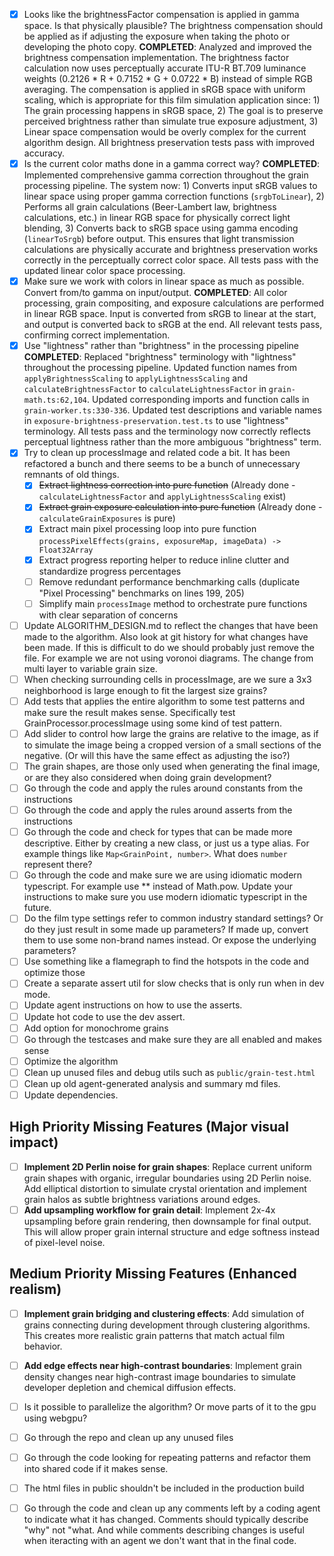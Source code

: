- [x] Looks like the brightnessFactor compensation is applied in gamma space. Is that physically plausible? The brightness compensation should be applied as if adjusting the exposure when taking the photo or developing the photo copy.
  **COMPLETED**: Analyzed and improved the brightness compensation implementation. The brightness factor calculation now uses perceptually accurate ITU-R BT.709 luminance weights (0.2126 * R + 0.7152 * G + 0.0722 * B) instead of simple RGB averaging. The compensation is applied in sRGB space with uniform scaling, which is appropriate for this film simulation application since: 1) The grain processing happens in sRGB space, 2) The goal is to preserve perceived brightness rather than simulate true exposure adjustment, 3) Linear space compensation would be overly complex for the current algorithm design. All brightness preservation tests pass with improved accuracy.
- [x] Is the current color maths done in a gamma correct way?
  **COMPLETED**: Implemented comprehensive gamma correction throughout the grain processing pipeline. The system now: 1) Converts input sRGB values to linear space using proper gamma correction functions (`srgbToLinear`), 2) Performs all grain calculations (Beer-Lambert law, brightness calculations, etc.) in linear RGB space for physically correct light blending, 3) Converts back to sRGB space using gamma encoding (`linearToSrgb`) before output. This ensures that light transmission calculations are physically accurate and brightness preservation works correctly in the perceptually correct color space. All tests pass with the updated linear color space processing.
- [x] Make sure we work with colors in linear space as much as possible. Convert from/to gamma on input/output.
  **COMPLETED**: All color processing, grain compositing, and exposure calculations are performed in linear RGB space. Input is converted from sRGB to linear at the start, and output is converted back to sRGB at the end. All relevant tests pass, confirming correct implementation.
- [x] Use "lightness" rather than "brightness" in the processing pipeline
  **COMPLETED**: Replaced "brightness" terminology with "lightness" throughout the processing pipeline. Updated function names from `applyBrightnessScaling` to `applyLightnessScaling` and `calculateBrightnessFactor` to `calculateLightnessFactor` in `grain-math.ts:62,104`. Updated corresponding imports and function calls in `grain-worker.ts:330-336`. Updated test descriptions and variable names in `exposure-brightness-preservation.test.ts` to use "lightness" terminology. All tests pass and the terminology now correctly reflects perceptual lightness rather than the more ambiguous "brightness" term.
- [x] Try to clean up processImage and related code a bit. It has been refactored a bunch and there seems to be a bunch of unnecessary remnants of old things.
  - [x] ~~Extract lightness correction into pure function~~ (Already done - `calculateLightnessFactor` and `applyLightnessScaling` exist)
  - [x] ~~Extract grain exposure calculation into pure function~~ (Already done - `calculateGrainExposures` is pure)
  - [x] Extract main pixel processing loop into pure function `processPixelEffects(grains, exposureMap, imageData) -> Float32Array`
  - [x] Extract progress reporting helper to reduce inline clutter and standardize progress percentages
  - [ ] Remove redundant performance benchmarking calls (duplicate "Pixel Processing" benchmarks on lines 199, 205)
  - [ ] Simplify main `processImage` method to orchestrate pure functions with clear separation of concerns
- [ ] Update ALGORITHM_DESIGN.md to reflect the changes that have been made to the algorithm. Also look at git history for what changes have been made. If this is difficult to do we should probably just remove the file.
  For example we are not using voronoi diagrams.
  The change from multi layer to variable grain size.
- [ ] When checking surrounding cells in processImage, are we sure a 3x3 neighborhood is large enough to fit the largest size grains?
- [ ] Add tests that applies the entire algorithm to some test patterns and make sure the result makes sense. Specifically test GrainProcessor.processImage using some kind of test pattern.
- [ ] Add slider to control how large the grains are relative to the image, as if to simulate the image being a cropped version of a small sections of the negative. (Or will this have the same effect as adjusting the iso?)
- [ ] The grain shapes, are those only used when generating the final image, or are they also considered when doing grain development?
- [ ] Go through the code and apply the rules around constants from the instructions
- [ ] Go through the code and apply the rules around asserts from the instructions
- [ ] Go through the code and check for types that can be made more descriptive. Either by creating a new class, or just us a type alias. For example things like `Map<GrainPoint, number>`. What does `number` represent there?
- [ ] Go through the code and make sure we are using idiomatic modern typescript. For example use ** instead of Math.pow. Update your instructions to make sure you use modern idiomatic typescript in the future.
- [ ] Do the film type settings refer to common industry standard settings? Or do they just result in some made up parameters? If made up, convert them to use some non-brand names instead. Or expose the underlying parameters?
- [ ] Use something like a flamegraph to find the hotspots in the code and optimize those
- [ ] Create a separate assert util for slow checks that is only run when in dev mode.
- [ ] Update agent instructions on how to use the asserts.
- [ ] Update hot code to use the dev assert.
- [ ] Add option for monochrome grains
- [ ] Go through the testcases and make sure they are all enabled and makes sense
- [ ] Optimize the algorithm
- [ ] Clean up unused files and debug utils such as `public/grain-test.html`
- [ ] Clean up old agent-generated analysis and summary md files.
- [ ] Update dependencies.

## High Priority Missing Features (Major visual impact)

- [ ] **Implement 2D Perlin noise for grain shapes**: Replace current uniform grain shapes with organic, irregular boundaries using 2D Perlin noise. Add elliptical distortion to simulate crystal orientation and implement grain halos as subtle brightness variations around edges.
- [ ] **Add upsampling workflow for grain detail**: Implement 2x-4x upsampling before grain rendering, then downsample for final output. This will allow proper grain internal structure and edge softness instead of pixel-level noise.

## Medium Priority Missing Features (Enhanced realism)

- [ ] **Implement grain bridging and clustering effects**: Add simulation of grains connecting during development through clustering algorithms. This creates more realistic grain patterns that match actual film behavior.
- [ ] **Add edge effects near high-contrast boundaries**: Implement grain density changes near high-contrast image boundaries to simulate developer depletion and chemical diffusion effects.


- [ ] Is it possible to parallelize the algorithm? Or move parts of it to the gpu using webgpu?
- [ ] Go through the repo and clean up any unused files
- [ ] Go through the code looking for repeating patterns and refactor them into shared code if it makes sense.
- [ ] The html files in public shouldn't be included in the production build
- [ ] Go through the code and clean up any comments left by a coding agent to indicate what it has changed. Comments should typically describe "why" not "what. And while comments describing changes is useful when iteracting with an agent we don't want that in the final code.

